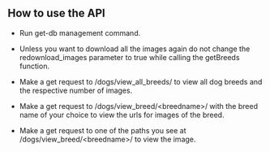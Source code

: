 ## How to use the API

- Run get-db management command.

- Unless you want to download all the images again do not change the redownload_images parameter to true while calling the getBreeds function.

- Make a get request to /dogs/view_all_breeds/ to view all dog breeds and the respective number of images.

- Make a get request to /dogs/view_breed/&lt;breedname&gt;/ with the breed name of your choice to view the urls for images of the breed.

- Make a get request to one of the paths you see at /dogs/view_breed/&lt;breedname&gt;/ to view the image. 


